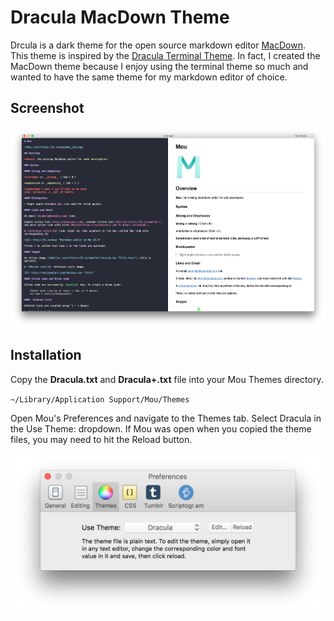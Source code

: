 # Dracula MacDown Theme

Drcula is a dark theme for the open source markdown editor [MacDown](https://macdown.uranusjr.com/). This theme is inspired by the [Dracula Terminal Theme](https://draculatheme.com/terminal/). In fact, I created the MacDown theme because I enjoy using the terminal theme so much and wanted to have the same theme for my markdown editor of choice.

## Screenshot

![image](https://raw.githubusercontent.com/markaplet/mou-theme-dracula/master/screenshots/dracula.png)

## Installation

Copy the **Dracula.txt** and **Dracula+.txt** file into your Mou Themes directory.

`~/Library/Application Support/Mou/Themes`

Open Mou's Preferences and navigate to the Themes tab. Select Dracula in the Use Theme: dropdown. If Mou was open when you copied the theme files, you may need to hit the Reload button.

![image](https://raw.githubusercontent.com/markaplet/mou-theme-dracula/master/screenshots/mou-prefs.png)